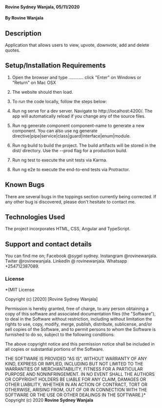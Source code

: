 #### Rovine Sydney Wanjala, 05/11/2020
#### By Rovine Wanjala
## Description
Application that allows users to view, upvote, downvote, add and delete quotes.
## Setup/Installation Requirements
1. Open the browser and type ............
click "Enter" on Windows or "Return" on Mac OSX
2. The website should then load.
3. To run the code locally, follow the steps below:

1. Run ng serve for a dev server. Navigate to http://localhost:4200/. The app will automatically reload if you change any of the source files.
2. Run ng generate component component-name to generate a new component. You can also use ng generate directive|pipe|service|class|guard|interface|enum|module.
3. Run ng build to build the project. The build artifacts will be stored in the dist/ directory. Use the --prod flag for a production build.
4. Run ng test to execute the unit tests via Karma.
5. Run ng e2e to execute the end-to-end tests via Protractor.


## Known Bugs
There are several bugs in the toppings section currently being corrected. If any other bug is discovered, please don't hesitate to contact me.
## Technologies Used
The project incorporates HTML, CSS, Angular and TypeScript.
## Support and contact details
You can find me on; 
Facebook @sygel sydney. 
Instangram @rovinewanjala. 
Twiter @rovinewanjala. 
LinkedIn @ rovinewanjala.
Whatsapp +254712387089.
### License
*{MIT License

Copyright (c) [2020] [Rovine Sydney Wanjala]

Permission is hereby granted, free of charge, to any person obtaining a copy
of this software and associated documentation files (the "Software"), to deal
in the Software without restriction, including without limitation the rights
to use, copy, modify, merge, publish, distribute, sublicense, and/or sell
copies of the Software, and to permit persons to whom the Software is
furnished to do so, subject to the following conditions:

The above copyright notice and this permission notice shall be included in all
copies or substantial portions of the Software.

THE SOFTWARE IS PROVIDED "AS IS", WITHOUT WARRANTY OF ANY KIND, EXPRESS OR
IMPLIED, INCLUDING BUT NOT LIMITED TO THE WARRANTIES OF MERCHANTABILITY,
FITNESS FOR A PARTICULAR PURPOSE AND NONINFRINGEMENT. IN NO EVENT SHALL THE
AUTHORS OR COPYRIGHT HOLDERS BE LIABLE FOR ANY CLAIM, DAMAGES OR OTHER
LIABILITY, WHETHER IN AN ACTION OF CONTRACT, TORT OR OTHERWISE, ARISING FROM,
OUT OF OR IN CONNECTION WITH THE SOFTWARE OR THE USE OR OTHER DEALINGS IN THE
SOFTWARE.}*
Copyright (c) 2020 **Rovine Sydney Wanjala**
